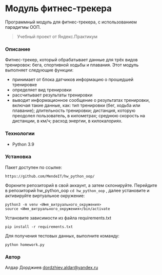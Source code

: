 # Модуль фитнес-трекера
Программный модуль для фитнес-трекера, c использованием парадигмы ООП.

> Учебный проект от Яндекс.Практикум

### Описание
Фитнес-трекер, который обрабатывает данные для трёх видов тренировок: бега, спортивной ходьбы и плавания. 
Этот модуль выполняет следующие функции:
+ принимает от блока датчиков информацию о прошедшей тренировке
+ определяет вид тренировки
+ рассчитывает результаты тренировки
+ выводит информационное сообщение о результатах тренировки, включая такие данные, как:  тип тренировки (бег, ходьба или плавание); длительность тренировки; дистанция, которую преодолел пользователь, в километрах; среднюю скорость на дистанции, в км/ч; расход энергии, в килокалориях.

### Технологии
+ Python 3.9

### Установка
Пакет доступен по ссылке:
```
https://github.com/MendeIT/hw_python_oop/
```
Форкните репозиторий в свой аккаунт, а затем склонируйте.
Перейдите в репозиторий hw_python_oop ```cd hw_python_oop``` , далее установите и активируйте виртуальное окружение:
```
python3 -m venv <Имя_витруального_окружения>
source <Имя_витруального_окружения>/bin/activate
```
Установите зависимости из файла requirements.txt
```
pip install -r requirements.txt
```
Для получения тестовых данных, выполните команду:
```
python homework.py
```

### Автор
Алдар Дорджиев dordzhiev.aldar@yandex.ru